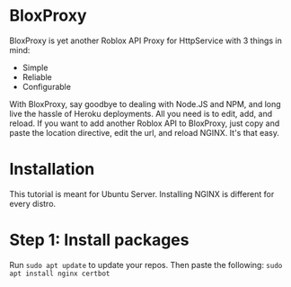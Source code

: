 # BloxProxy
BloxProxy is yet another Roblox API Proxy for HttpService with 3 things in mind:
- Simple
- Reliable
- Configurable

With BloxProxy, say goodbye to dealing with Node.JS and NPM, and long live the hassle of Heroku deployments. All you need is to edit, add, and reload.
If you want to add another Roblox API to BloxProxy, just copy and paste the location directive, edit the url, and reload NGINX. It's that easy.

# Installation
This tutorial is meant for Ubuntu Server. Installing NGINX is different for every distro.

# Step 1: Install packages
Run ```sudo apt update``` to update your repos. Then paste the following:
```sudo apt install nginx certbot```
